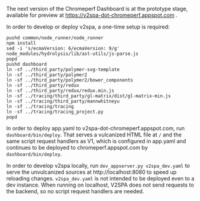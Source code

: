 The next version of the Chromeperf Dashboard is at the prototype stage,
available for preview at https://v2spa-dot-chromeperf.appspot.com .

In order to develop or deploy v2spa, a one-time setup is required:
```
pushd common/node_runner/node_runner
npm install
sed -i 's/ecmaVersion: 6/ecmaVersion: 9/g' node_modules/hydrolysis/lib/ast-utils/js-parse.js
popd
pushd dashboard
ln -sf ../third_party/polymer-svg-template
ln -sf ../third_party/polymer2
ln -sf ../third_party/polymer2/bower_components
ln -sf ../third_party/redux
ln -sf ../third_party/redux/redux.min.js
ln -sf ../tracing/third_party/gl-matrix/dist/gl-matrix-min.js
ln -sf ../tracing/third_party/mannwhitneyu
ln -sf ../tracing/tracing
ln -sf ../tracing/tracing_project.py
popd
```

In order to deploy app.yaml to v2spa-dot-chromeperf.appspot.com, run
`dashboard/bin/deploy`. That serves a vulcanized HTML file at `/` and the
same script request handlers as V1, which is configured in app.yaml and
continues to be deployed to chromeperf.appspot.com by `dashboard/bin/deploy`.

In order to develop v2spa locally, run `dev_appserver.py v2spa_dev.yaml` to
serve the unvulcanized sources at http://localhost:8080 to speed up reloading
changes. `v2spa_dev.yaml` is not intended to be deployed even to a dev instance.
When running on localhost, V2SPA does not send requests to the backend, so no
script request handlers are needed.

